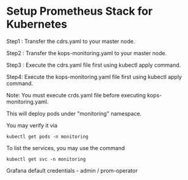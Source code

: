 # Setup Prometheus Stack for Kubernetes

Step1 : Transfer the cdrs.yaml to your master node.

Step2 : Transfer the kops-monitoring.yaml to your master node.

Step3 : Execute the cdrs.yaml file first using kubectl apply command.

Step4: Execute the kops-monitoring.yaml file first using kubectl apply command.

Note: You must execute crds.yaml file before executing kops-monitoring.yaml.

This will deploy pods under "monitoring" namespace.

You may verify it via 
```
kubectl get pods -n monitoring
```

To list the services, you may use the command
```
kubectl get svc -n monitoring
```
Grafana default credentials - admin / prom-operator
